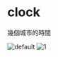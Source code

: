# clock

幾個城市的時間

![default](https://cloud.githubusercontent.com/assets/18278657/16721063/f8f6c264-476e-11e6-94bc-c0950e1dd51a.jpg)
![1](https://cloud.githubusercontent.com/assets/18278657/16721064/f917f84e-476e-11e6-8dc1-e4c4da95f7fe.jpg)
